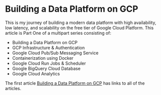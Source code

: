 # Building a Data Platform on GCP

This is my journey of building a modern data platform with high availability, low latency, and scalability on the free tier of Google Cloud Platform. This article is Part One of a multipart series consisting of: 
- Building a Data Platform on GCP
- GCP Infrastructure & Authentication
- Google Cloud Pub/Sub Messaging Service
- Containerization using Docker
- Google Cloud Run Jobs & Scheduler
- Google BigQuery Cloud Database
- Google Cloud Analytics

The first article [Building a Data Platform on GCP](https://medium.com/@markwkiehl/building-a-data-platform-on-gcp-0427500f62e8) has links to all of the articles.
